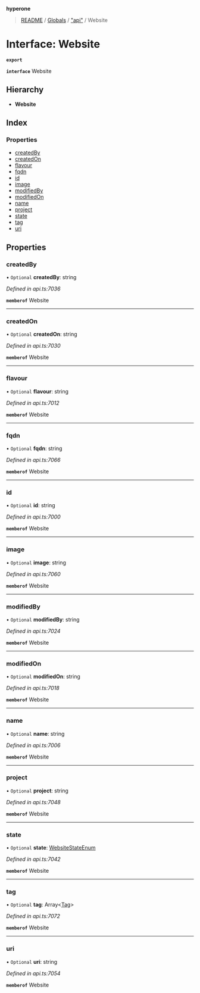 **hyperone**

> [README](../README.md) / [Globals](../globals.md) / ["api"](../modules/_api_.md) / Website

# Interface: Website

**`export`** 

**`interface`** Website

## Hierarchy

* **Website**

## Index

### Properties

* [createdBy](_api_.website.md#createdby)
* [createdOn](_api_.website.md#createdon)
* [flavour](_api_.website.md#flavour)
* [fqdn](_api_.website.md#fqdn)
* [id](_api_.website.md#id)
* [image](_api_.website.md#image)
* [modifiedBy](_api_.website.md#modifiedby)
* [modifiedOn](_api_.website.md#modifiedon)
* [name](_api_.website.md#name)
* [project](_api_.website.md#project)
* [state](_api_.website.md#state)
* [tag](_api_.website.md#tag)
* [uri](_api_.website.md#uri)

## Properties

### createdBy

• `Optional` **createdBy**: string

*Defined in api.ts:7036*

**`memberof`** Website

___

### createdOn

• `Optional` **createdOn**: string

*Defined in api.ts:7030*

**`memberof`** Website

___

### flavour

• `Optional` **flavour**: string

*Defined in api.ts:7012*

**`memberof`** Website

___

### fqdn

• `Optional` **fqdn**: string

*Defined in api.ts:7066*

**`memberof`** Website

___

### id

• `Optional` **id**: string

*Defined in api.ts:7000*

**`memberof`** Website

___

### image

• `Optional` **image**: string

*Defined in api.ts:7060*

**`memberof`** Website

___

### modifiedBy

• `Optional` **modifiedBy**: string

*Defined in api.ts:7024*

**`memberof`** Website

___

### modifiedOn

• `Optional` **modifiedOn**: string

*Defined in api.ts:7018*

**`memberof`** Website

___

### name

• `Optional` **name**: string

*Defined in api.ts:7006*

**`memberof`** Website

___

### project

• `Optional` **project**: string

*Defined in api.ts:7048*

**`memberof`** Website

___

### state

• `Optional` **state**: [WebsiteStateEnum](../enums/_api_.websitestateenum.md)

*Defined in api.ts:7042*

**`memberof`** Website

___

### tag

• `Optional` **tag**: Array\<[Tag](_api_.tag.md)>

*Defined in api.ts:7072*

**`memberof`** Website

___

### uri

• `Optional` **uri**: string

*Defined in api.ts:7054*

**`memberof`** Website
